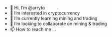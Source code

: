 - 👋 Hi, I’m @arryto
- 👀 I’m interested in cryptocurrency
- 🌱 I’m currently learning mining and trading
- 💞️ I’m looking to collaborate on mining & trading
- 📫 How to reach me ...

<!---
arryto/arryto is a ✨ special ✨ repository because its `README.md` (this file) appears on your GitHub profile.
You can click the Preview link to take a look at your changes.
--->
